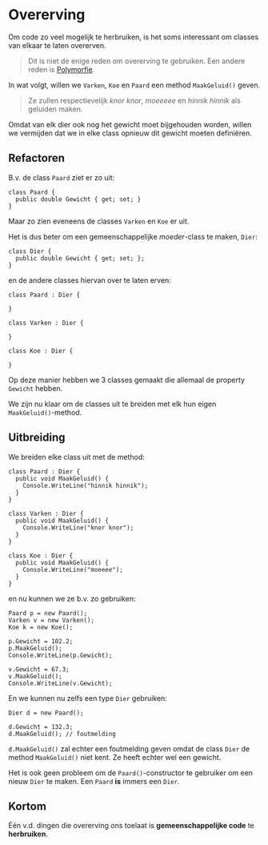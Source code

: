 # Overerving

Om code zo veel mogelijk te herbruiken, is het soms interessant om classes
van elkaar te laten overerven.

> Dit is niet de enige reden om overerving te gebruiken. Een andere reden
is [Polymorfie](CSharp/24_Polymorfie).

In wat volgt, willen we `Varken`, `Koe` en `Paard` een method `MaakGeluid()`
geven.

> Ze zullen respectievelijk *knor knor*, *moeeeee* en *hinnik hinnik* als
geluiden maken.

Omdat van elk dier ook nog het gewicht moet bijgehouden worden,
willen we vermijden dat we in elke class opnieuw dit gewicht moeten
definiëren.



## Refactoren

B.v. de class `Paard` ziet er zo uit:

```
class Paard {
  public double Gewicht { get; set; }
} 
```

Maar zo zien eveneens de classes `Varken` en `Koe` er uit.

Het is dus beter om een gemeenschappelijke *moeder*-class te maken, `Dier`:

```
class Dier {
  public double Gewicht { get; set; };
}
```

en de andere classes hiervan over te laten erven:

```
class Paard : Dier {

}

class Varken : Dier {

}

class Koe : Dier {

}
```

Op deze manier hebben we 3 classes gemaakt die allemaal de property `Gewicht`
hebben.

We zijn nu klaar om de classes uit te breiden met elk hun eigen 
`MaakGeluid()`-method.



## Uitbreiding

We breiden elke class uit met de method:

```
class Paard : Dier {
  public void MaakGeluid() {
    Console.WriteLine("hinnik hinnik");
  }
}

class Varken : Dier {
  public void MaakGeluid() {
    Console.WriteLine("knor knor");
  }
}

class Koe : Dier {
  public void MaakGeluid() {
    Console.WriteLine("moeeee");
  }
}
```

en nu kunnen we ze b.v. zo gebruiken:

```
Paard p = new Paard();
Varken v = new Varken();
Koe k = new Koe();

p.Gewicht = 102.2;
p.MaakGeluid();
Console.WriteLine(p.Gewicht);

v.Gewicht = 67.3;
v.MaakGeluid();
Console.WriteLine(v.Gewicht);
```

En we kunnen nu zelfs een type `Dier` gebruiken:

```
Dier d = new Paard();

d.Gewicht = 132.3;
d.MaakGeluid(); // foutmelding
```

`d.MaakGeluid()` zal echter een foutmelding geven omdat de class `Dier` de method
`MaakGeluid()` niet kent. Ze heeft echter wel een gewicht.

Het is ook geen probleem om de `Paard()`-constructor te gebruiker om een nieuw
`Dier` te maken. Een `Paard` **is** immers een `Dier`.



## Kortom

Één v.d. dingen die overerving ons toelaat is **gemeenschappelijke code** te
**herbruiken**.
